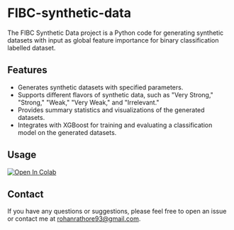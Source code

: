 # FIBC-synthetic-data

The FIBC Synthetic Data project is a Python code for generating synthetic datasets with input as global feature importance for binary classification labelled dataset.

## Features

- Generates synthetic datasets with specified parameters.
- Supports different flavors of synthetic data, such as "Very Strong," "Strong," "Weak," "Very Weak," and "Irrelevant."
- Provides summary statistics and visualizations of the generated datasets.
- Integrates with XGBoost for training and evaluating a classification model on the generated datasets.

## Usage

[![Open In Colab](https://colab.research.google.com/assets/colab-badge.svg)](https://colab.research.google.com/drive/19OA6jg0wkJXKWWVWiDDhU0miauqsvF4C?usp=sharing)

## Contact

If you have any questions or suggestions, please feel free to open an issue or contact me at rohanrathore93@gmail.com.
